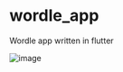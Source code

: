 # wordle_app

Wordle app written in flutter

![image](https://user-images.githubusercontent.com/109110692/184237043-cbe8e39e-ebce-4073-afe1-4a47ec2b7d21.png)

